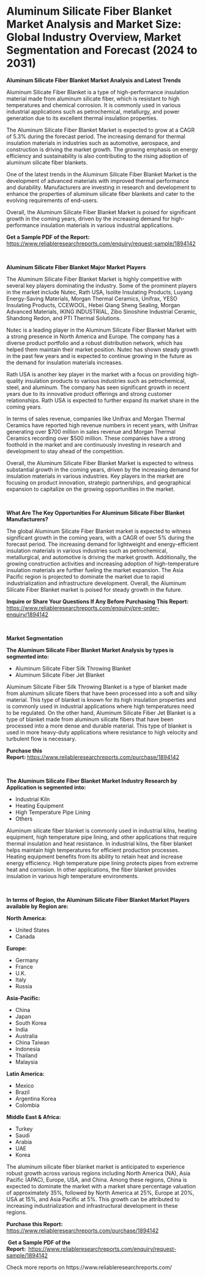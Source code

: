 <p><h1>Aluminum Silicate Fiber Blanket Market Analysis and Market Size: Global Industry Overview, Market Segmentation and Forecast (2024 to 2031)</h1></p><p><strong>Aluminum Silicate Fiber Blanket Market Analysis and Latest Trends</strong></p>
<p><p>Aluminum Silicate Fiber Blanket is a type of high-performance insulation material made from aluminum silicate fiber, which is resistant to high temperatures and chemical corrosion. It is commonly used in various industrial applications such as petrochemical, metallurgy, and power generation due to its excellent thermal insulation properties.</p><p>The Aluminum Silicate Fiber Blanket Market is expected to grow at a CAGR of 5.3% during the forecast period. The increasing demand for thermal insulation materials in industries such as automotive, aerospace, and construction is driving the market growth. The growing emphasis on energy efficiency and sustainability is also contributing to the rising adoption of aluminum silicate fiber blankets.</p><p>One of the latest trends in the Aluminum Silicate Fiber Blanket Market is the development of advanced materials with improved thermal performance and durability. Manufacturers are investing in research and development to enhance the properties of aluminum silicate fiber blankets and cater to the evolving requirements of end-users.</p><p>Overall, the Aluminum Silicate Fiber Blanket Market is poised for significant growth in the coming years, driven by the increasing demand for high-performance insulation materials in various industrial applications.</p></p>
<p><strong>Get a Sample PDF of the Report:&nbsp;</strong> <a href="https://www.reliableresearchreports.com/enquiry/request-sample/1894142">https://www.reliableresearchreports.com/enquiry/request-sample/1894142</a></p>
<p>&nbsp;</p>
<p><strong>Aluminum Silicate Fiber Blanket Major Market Players</strong></p>
<p><p>The Aluminum Silicate Fiber Blanket Market is highly competitive with several key players dominating the industry. Some of the prominent players in the market include Nutec, Rath USA, Isolite Insulating Products, Luyang Energy-Saving Materials, Morgan Thermal Ceramics, Unifrax, YESO Insulating Products, CCEWOOL, Hebei Qiang Sheng Sealing, Morgan Advanced Materials, IKING INDUSTRIAL, Zibo Sinoshine Industrial Ceramic, Shandong Redon, and PTI Thermal Solutions.</p><p>Nutec is a leading player in the Aluminum Silicate Fiber Blanket Market with a strong presence in North America and Europe. The company has a diverse product portfolio and a robust distribution network, which has helped them maintain their market position. Nutec has shown steady growth in the past few years and is expected to continue growing in the future as the demand for insulation materials increases.</p><p>Rath USA is another key player in the market with a focus on providing high-quality insulation products to various industries such as petrochemical, steel, and aluminum. The company has seen significant growth in recent years due to its innovative product offerings and strong customer relationships. Rath USA is expected to further expand its market share in the coming years.</p><p>In terms of sales revenue, companies like Unifrax and Morgan Thermal Ceramics have reported high revenue numbers in recent years, with Unifrax generating over $700 million in sales revenue and Morgan Thermal Ceramics recording over $500 million. These companies have a strong foothold in the market and are continuously investing in research and development to stay ahead of the competition.</p><p>Overall, the Aluminum Silicate Fiber Blanket Market is expected to witness substantial growth in the coming years, driven by the increasing demand for insulation materials in various industries. Key players in the market are focusing on product innovation, strategic partnerships, and geographical expansion to capitalize on the growing opportunities in the market.</p></p>
<p>&nbsp;</p>
<p><strong>What Are The Key Opportunities For Aluminum Silicate Fiber Blanket Manufacturers?</strong></p>
<p><p>The global Aluminum Silicate Fiber Blanket market is expected to witness significant growth in the coming years, with a CAGR of over 5% during the forecast period. The increasing demand for lightweight and energy-efficient insulation materials in various industries such as petrochemical, metallurgical, and automotive is driving the market growth. Additionally, the growing construction activities and increasing adoption of high-temperature insulation materials are further fueling the market expansion. The Asia Pacific region is projected to dominate the market due to rapid industrialization and infrastructure development. Overall, the Aluminum Silicate Fiber Blanket market is poised for steady growth in the future.</p></p>
<p><strong>Inquire or Share Your Questions If Any Before Purchasing This Report:</strong> <a href="https://www.reliableresearchreports.com/enquiry/pre-order-enquiry/1894142">https://www.reliableresearchreports.com/enquiry/pre-order-enquiry/1894142</a></p>
<p>&nbsp;</p>
<p><strong>Market Segmentation</strong></p>
<p><strong>The Aluminum Silicate Fiber Blanket Market Analysis by types is segmented into:</strong></p>
<p><ul><li>Aluminum Silicate Fiber Silk Throwing Blanket</li><li>Aluminum Silicate Fiber Jet Blanket</li></ul></p>
<p><p>Aluminum Silicate Fiber Silk Throwing Blanket is a type of blanket made from aluminum silicate fibers that have been processed into a soft and silky material. This type of blanket is known for its high insulation properties and is commonly used in industrial applications where high temperatures need to be regulated. On the other hand, Aluminum Silicate Fiber Jet Blanket is a type of blanket made from aluminum silicate fibers that have been processed into a more dense and durable material. This type of blanket is used in more heavy-duty applications where resistance to high velocity and turbulent flow is necessary.</p></p>
<p><strong>Purchase this Report:&nbsp;</strong><a href="https://www.reliableresearchreports.com/purchase/1894142">https://www.reliableresearchreports.com/purchase/1894142</a></p>
<p>&nbsp;</p>
<p><strong>The Aluminum Silicate Fiber Blanket Market Industry Research by Application is segmented into:</strong></p>
<p><ul><li>Industrial Kiln</li><li>Heating Equipment</li><li>High Temperature Pipe Lining</li><li>Others</li></ul></p>
<p><p>Aluminum silicate fiber blanket is commonly used in industrial kilns, heating equipment, high temperature pipe lining, and other applications that require thermal insulation and heat resistance. In industrial kilns, the fiber blanket helps maintain high temperatures for efficient production processes. Heating equipment benefits from its ability to retain heat and increase energy efficiency. High temperature pipe lining protects pipes from extreme heat and corrosion. In other applications, the fiber blanket provides insulation in various high temperature environments.</p></p>
<p>&nbsp;</p>
<p><strong>In terms of Region, the Aluminum Silicate Fiber Blanket Market Players available by Region are:</strong></p>
<p>
    <p> <strong> North America: </strong>
        <ul>
            <li>United States</li>
            <li>Canada</li>
        </ul>
        </p> 
    <p> <strong> Europe: </strong>
        <ul>
            <li>Germany</li>
            <li>France</li>
            <li>U.K.</li>
            <li>Italy</li>
            <li>Russia</li>
        </ul>
        </p> 
    <p> <strong> Asia-Pacific: </strong>
        <ul>
            <li>China</li>
            <li>Japan</li>
            <li>South Korea</li>
            <li>India</li>
            <li>Australia</li>
            <li>China Taiwan</li>
            <li>Indonesia</li>
            <li>Thailand</li>
            <li>Malaysia</li>
        </ul>
        </p> 
    <p> <strong> Latin America: </strong>
        <ul>
            <li>Mexico</li>
            <li>Brazil</li>
            <li>Argentina Korea</li>
            <li>Colombia</li>
        </ul>
        </p> 
    <p> <strong> Middle East & Africa: </strong>
        <ul>
            <li>Turkey</li>
            <li>Saudi</li>
            <li>Arabia</li>
            <li>UAE</li>
            <li>Korea</li>
        </ul>
    </p>
    </p>
<p><p>The aluminum silicate fiber blanket market is anticipated to experience robust growth across various regions including North America (NA), Asia Pacific (APAC), Europe, USA, and China. Among these regions, China is expected to dominate the market with a market share percentage valuation of approximately 35%, followed by North America at 25%, Europe at 20%, USA at 15%, and Asia Pacific at 5%. This growth can be attributed to increasing industrialization and infrastructural development in these regions.</p></p>
<p><strong>Purchase this Report: </strong><a href="https://www.reliableresearchreports.com/purchase/1894142">https://www.reliableresearchreports.com/purchase/1894142</a></p>
<p>&nbsp;<strong>Get a Sample PDF of the Report:&nbsp;&nbsp;</strong><a href="https://www.reliableresearchreports.com/enquiry/request-sample/1894142">https://www.reliableresearchreports.com/enquiry/request-sample/1894142</a></p>
<p><strong></strong></p>
<p>Check more reports on https://www.reliableresearchreports.com/</p>